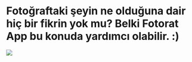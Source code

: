 <h1>Fotoğraftaki şeyin ne olduğuna dair hiç bir fikrin yok mu? Belki Fotorat App bu konuda yardımcı olabilir. :)</h1>

<img src="https://ujaqja.am.files.1drv.com/y4m_xn-YnPffNLFoU2gV6Klm-vDHVPOtAw6OWPh_H2f-g3SBHxiZLs4EMHiH8zHUFmaW4OEqzSlvYZAJvP_sJs68v7qDDdo-3f0BXjwrmRtylUw1Gn9D2zkGHZSXEBZdRAj6HtYR-J_7LTYJWGFj3PGHuHGJZwXn06M804QScbBX192girZ1PFTbzI3XY1DtZhPqqwDKttBO_9rMEa-6woEMQ?width=4000&height=3000&cropmode=none"></img>
